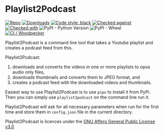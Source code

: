 # Playlist2Podcast

[![Repo](https://img.shields.io/badge/repo-Codeberg.org-blue)](https://codeberg.org/PyYtTools/Playlist2Podcasts)
[![Downloads](https://pepy.tech/badge/playlist2podcast)](https://pepy.tech/project/playlist2podcast)
[![Code style: black](https://img.shields.io/badge/code%20style-black-000000.svg)](https://github.com/psf/black)
[![Checked against](https://img.shields.io/badge/Checked-Safety--DB-blue)](https://pyup.io/safety/)
[![Checked with](https://img.shields.io/badge/pip-audit--DB-blue)](https://pypi.org/project/pip-audit/)
![PyPI - Python Version](https://img.shields.io/pypi/pyversions/playlist2podcast)
![PyPI - Wheel](https://img.shields.io/pypi/wheel/playlist2podcast)
[![CI / Woodpecker](https://ci.codeberg.org/api/badges/PyYtTools/Playlist2Podcasts/status.svg)](https://ci.codeberg.org/PyYtTools/Playlist2Podcasts)


Playlist2Podcast is a command line tool that takes a Youtube playlist and creates a podcast feed from this.


Playlist2Podcast:
1) downloads and converts the videos in one or more playlists to opus audio only files,
2) downloads thumbnails and converts them to JPEG format, and
3) creates a podcast feed with the downloaded videos and thumbnails.

Easiest way to use Playlist2Podcast is to use `pipx` to install it from PyPi. Then you can simply use
`playlist2podcast` on the command line run it.

Playlist2Podcast will ask for all necessary parameters when run for the first time and store them in `config.json`
file in the current directory.

Playlist2Podcast is licences under
the [GNU Affero General Public License v3.0](http://www.gnu.org/licenses/agpl-3.0.html)

